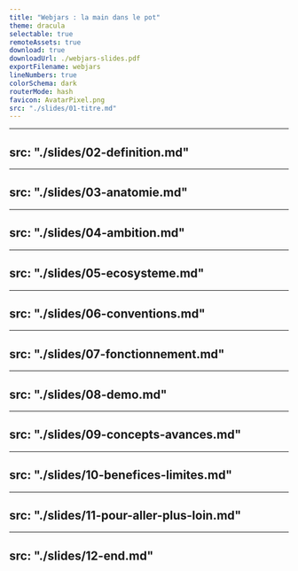 ```yaml
---
title: "Webjars : la main dans le pot"
theme: dracula 
selectable: true
remoteAssets: true
download: true
downloadUrl: ./webjars-slides.pdf
exportFilename: webjars
lineNumbers: true
colorSchema: dark
routerMode: hash
favicon: AvatarPixel.png
src: "./slides/01-titre.md"
---
```


---
src: "./slides/02-definition.md"
---

---
src: "./slides/03-anatomie.md"
---

---
src: "./slides/04-ambition.md"
---

---
src: "./slides/05-ecosysteme.md"
---

---
src: "./slides/06-conventions.md"
---

---
src: "./slides/07-fonctionnement.md"
---

---
src: "./slides/08-demo.md"
---

---
src: "./slides/09-concepts-avances.md"
---

---
src: "./slides/10-benefices-limites.md"
---

---
src: "./slides/11-pour-aller-plus-loin.md"
---

---
src: "./slides/12-end.md"
---

